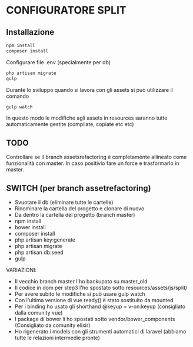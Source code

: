 CONFIGURATORE SPLIT
===

Installazione
---
```bash
npm install
composer install
```
Configurare file .env (specialmente per db)
```bash
php artisan migrate
gulp
```

Durante lo sviluppo quando si lavora con gli assets si può utilizzare il comando
```bash
gulp watch
```
In questo modo le modifiche agli assets in resources saranno tutte automaticamente gestite (compilate, copiate etc etc) 



TODO
---
Controllare se il branch assetsrefactoring è completamente allineato come funzionalità con master. In caso
positivio fare un force e trasformarlo in master.

SWITCH (per branch assetrefactoring)
---
- Svuotare il db (eliminare tutte le cartelle)
- Rinominare la cartella del progetto e clonare di nuovo
- Da dentro la cartella del progetto (branch master)
- npm install
- bower install
- composer install
- php artisan key:generate
- php artisan migrate
- php artisan db:seed
- gulp

VARIAZIONI:

- Il vecchio branch master l'ho backupato su master_old
- Il codice in dom per step3 l'ho spostato sotto resources/assets/js/split/
- Per avere subito le modifiche si può usare gulp watch
- Con l'ultima versione di vue ready() è stato sostituito da mounted
- Per i binding ho usato gli shorthand @keyup = v-on:keyup (consigliato dalla comunity vue)
- I package di bower li ho spostati sotto vendor/bower_components (Consigliato da comunity elixir)
- Ho rigenerato i models con gli strumenti automatici di laravel (abbiamo tutte le relazioni intermedie pronte)

